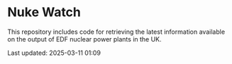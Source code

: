 # Nuke Watch

This repository includes code for retrieving the latest information available on the output of EDF nuclear power plants in the UK.

Last updated: 2025-03-11 01:09